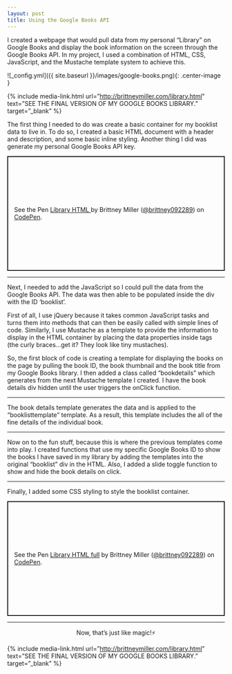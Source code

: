 ```yaml
---
layout: post
title: Using the Google Books API
---
```


I created a webpage that would pull data from my personal “Library” on Google Books and display the book information on the screen through the Google Books API. In my project, I used a combination of HTML, CSS, JavaScript, and the Mustache template system to achieve this.

![_config.yml]({{ site.baseurl }}/images/google-books.png){: .center-image }

{% include media-link.html url=”http://brittneymiller.com/library.html" text=”SEE THE FINAL VERSION OF MY GOOGLE BOOKS LIBRARY.” target=”_blank” %}

The first thing I needed to do was create a basic container for my booklist data to live in. To do so, I created a basic HTML document with a header and description, and some basic inline styling. Another thing I did was generate my personal Google Books API key.

<p class="codepen" data-height="265" data-theme-id="default" data-default-tab="html,result" data-user="brittney092289" data-slug-hash="GRRqXKV" style="height: 265px; box-sizing: border-box; display: flex; align-items: center; justify-content: center; border: 2px solid; margin: 1em 0; padding: 1em;" data-pen-title="Library HTML ">
  <span>See the Pen <a href="https://codepen.io/brittney092289/pen/GRRqXKV">
  Library HTML </a> by Brittney Miller (<a href="https://codepen.io/brittney092289">@brittney092289</a>)
  on <a href="https://codepen.io">CodePen</a>.</span>
</p>
<script async src="https://static.codepen.io/assets/embed/ei.js"></script>
<hr class="divider">

Next, I needed to add the JavaScript so I could pull the data from the Google Books API. The data was then able to be populated inside the div with the ID ‘booklist’.

First of all, I use jQuery because it takes common JavaScript tasks and turns them into methods that can then be easily called with simple lines of code. Similarly, I use Mustache as a template to provide the information to display in the HTML container by placing the data properties inside tags (the curly braces…get it? They look like tiny mustaches).

So, the first block of code is creating a template for displaying the books on the page by pulling the book ID, the book thumbnail and the book title from my Google Books library. I then added a class called “bookdetails” which generates from the next Mustache template I created. I have the book details div hidden until the user triggers the onClick function.

<script src="https://gist.github.com/brittney092289/317eed7de9687268d29381b724a8ee69.js"></script>
<hr class="divider">

The book details template generates the data and is applied to the “booklisttemplate” template. As a result, this template includes the all of the fine details of the individual book.

<script src="https://gist.github.com/brittney092289/17932edd8c6f51bdfad2357aa22b7f79.js"></script>
<hr class="divider">

Now on to the fun stuff, because this is where the previous templates come into play. I created functions that use my specific Google Books ID to show the books I have saved in my library by adding the templates into the original “booklist” div in the HTML. Also, I added a slide toggle function to show and hide the book details on click.

<script src="https://gist.github.com/brittney092289/a1dec62b497b73c235200e67c71a4689.js"></script>
<hr class="divider">

Finally, I added some CSS styling to style the booklist container.

<p class="codepen" data-height="265" data-theme-id="default" data-default-tab="html,result" data-user="brittney092289" data-slug-hash="PooGGoM" style="height: 265px; box-sizing: border-box; display: flex; align-items: center; justify-content: center; border: 2px solid; margin: 1em 0; padding: 1em;" data-pen-title="Library HTML full">
  <span>See the Pen <a href="https://codepen.io/brittney092289/pen/PooGGoM">
  Library HTML full</a> by Brittney Miller (<a href="https://codepen.io/brittney092289">@brittney092289</a>)
  on <a href="https://codepen.io">CodePen</a>.</span>
</p>
<script async src="https://static.codepen.io/assets/embed/ei.js"></script>
<hr class="divider">

<p align="center">Now, that’s just like magic!⚡️</p>

{% include media-link.html url=”http://brittneymiller.com/library.html" text=”SEE THE FINAL VERSION OF MY GOOGLE BOOKS LIBRARY.” target=”_blank” %}

